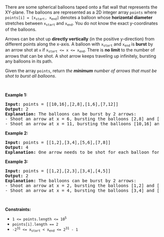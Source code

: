 <div><div class="flex flex-col" style="position: relative;"><div class="elfjS" data-track-load="description_content"><p>There are some spherical balloons taped onto a flat wall that represents the XY-plane. The balloons are represented as a 2D integer array <code>points</code> where <code>points[i] = [x<sub>start</sub>, x<sub>end</sub>]</code> denotes a balloon whose <strong>horizontal diameter</strong> stretches between <code>x<sub>start</sub></code> and <code>x<sub>end</sub></code>. You do not know the exact y-coordinates of the balloons.</p>

<p>Arrows can be shot up <strong>directly vertically</strong> (in the positive y-direction) from different points along the x-axis. A balloon with <code>x<sub>start</sub></code> and <code>x<sub>end</sub></code> is <strong>burst</strong> by an arrow shot at <code>x</code> if <code>x<sub>start</sub> &lt;= x &lt;= x<sub>end</sub></code>. There is <strong>no limit</strong> to the number of arrows that can be shot. A shot arrow keeps traveling up infinitely, bursting any balloons in its path.</p>

<p>Given the array <code>points</code>, return <em>the <strong>minimum</strong> number of arrows that must be shot to burst all balloons</em>.</p>

<p>&nbsp;</p>
<p><strong class="example">Example 1:</strong></p>

<pre><strong>Input:</strong> points = [[10,16],[2,8],[1,6],[7,12]]
<strong>Output:</strong> 2
<strong>Explanation:</strong> The balloons can be burst by 2 arrows:
- Shoot an arrow at x = 6, bursting the balloons [2,8] and [1,6].
- Shoot an arrow at x = 11, bursting the balloons [10,16] and [7,12].
</pre>

<p><strong class="example">Example 2:</strong></p>

<pre><strong>Input:</strong> points = [[1,2],[3,4],[5,6],[7,8]]
<strong>Output:</strong> 4
<strong>Explanation:</strong> One arrow needs to be shot for each balloon for a total of 4 arrows.
</pre>

<p><strong class="example">Example 3:</strong></p>

<pre><strong>Input:</strong> points = [[1,2],[2,3],[3,4],[4,5]]
<strong>Output:</strong> 2
<strong>Explanation:</strong> The balloons can be burst by 2 arrows:
- Shoot an arrow at x = 2, bursting the balloons [1,2] and [2,3].
- Shoot an arrow at x = 4, bursting the balloons [3,4] and [4,5].
</pre>

<p>&nbsp;</p>
<p><strong>Constraints:</strong></p>

<ul>
	<li><code>1 &lt;= points.length &lt;= 10<sup>5</sup></code></li>
	<li><code>points[i].length == 2</code></li>
	<li><code>-2<sup>31</sup> &lt;= x<sub>start</sub> &lt; x<sub>end</sub> &lt;= 2<sup>31</sup> - 1</code></li>
</ul>
</div><span style="font-size: 0px; line-height: 0;">&nbsp;</span><div role="tooltip" aria-live="polite" style="user-select: none; z-index: 40; width: max-content; position: absolute; left: 0px; top: 0px; transform: translate(264px, 76.8px);"></div></div></div>